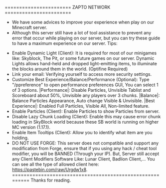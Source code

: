 ======================= ZAPTO NETWORK =======================
- We have some advices to improve your experience when play on our Minecraft server.
- Although this server still have a lot of tool assistance to prevent any error that
occur while playing on our server, but you can try these guide to have a maximum experience
on our server.
Tips:
 + Enable Dynamic Light (Client): It is required for most of our minigames like: Skyblock,
The Pit, or some future games on our server. Dynamic Lights allows hand-held and dropped
light-emitting items, to illuminate the blocks around them in the world. (Optifine Required)
 + Link your email: Verifying yourself to access more security settings.
 + Customize Best Experience/Balance/Performance (Optional): Type "/ppreference" to open
performance preferences GUI, You can select 1 of 3 options. |Performance|: Disable Particles,
Unvisible Tablist and Scoreboard about 50%, Unvisible any players over 3 chunks.
|Balance|: Balance Particles Appearance, Auto change Visible & Unvisible. |Best Experience|:
Enabled Full Particles, Visible All, Non-limited feature.
 + Enable Particles (Client): Enable Particles to show Particles from server.
 + Disable Lazy Chunk Loading (Client): Enable this may cause error chunk loading in SkyBlock
world because these SB world is running on higher MC version (1.17.1).
 + Enable Item Tooltips (Client): Allow you to identify what item are you holding.
 + DO NOT USE FORGE: This server does not compatible and support any modification from
Forge, ensure that if you using any hack / cheat tool modifier, you will be BANNED (Through
your IP). But, Server still accept any Client Modifiers Software Like: Lunar Client, Badlion
Client,... You can see all the type of allowed client here: https://pastebin.com/raw/Urgdw1x8.
=========================================================
Thanks for reading. 
